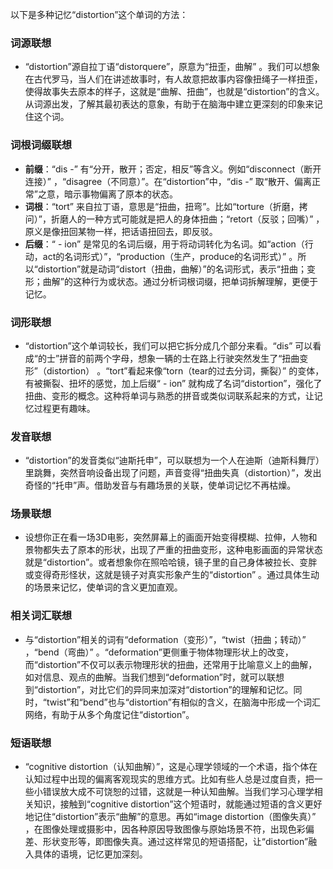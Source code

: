 以下是多种记忆“distortion”这个单词的方法：

### 词源联想
 - “distortion”源自拉丁语“distorquere”，原意为“扭歪，曲解” 。我们可以想象在古代罗马，当人们在讲述故事时，有人故意把故事内容像扭绳子一样扭歪，使得故事失去原本的样子，这就是“曲解、扭曲”，也就是“distortion”的含义。从词源出发，了解其最初表达的意象，有助于在脑海中建立更深刻的印象来记住这个词。

### 词根词缀联想
 - **前缀**：“dis -” 有“分开，散开；否定，相反”等含义。例如“disconnect（断开连接）” ，“disagree（不同意）”。在“distortion”中，“dis -” 取“散开、偏离正常”之意，暗示事物偏离了原本的状态。
 - **词根**：“tort” 来自拉丁语，意思是“扭曲，扭弯”。比如“torture（折磨，拷问）”，折磨人的一种方式可能就是把人的身体扭曲；“retort（反驳；回嘴）” ，原义是像扭回某物一样，把话语扭回去，即反驳。
 - **后缀**：“ - ion” 是常见的名词后缀，用于将动词转化为名词。如“action（行动，act的名词形式）”，“production（生产，produce的名词形式）” 。所以“distortion”就是动词“distort（扭曲，曲解）”的名词形式，表示“扭曲；变形；曲解”的这种行为或状态。通过分析词根词缀，把单词拆解理解，更便于记忆。

### 词形联想
 - “distortion”这个单词较长，我们可以把它拆分成几个部分来看。“dis” 可以看成“的士”拼音的前两个字母，想象一辆的士在路上行驶突然发生了“扭曲变形”（distortion） 。“tort”看起来像“torn（tear的过去分词，撕裂）” 的变体，有被撕裂、扭坏的感觉，加上后缀“ - ion” 就构成了名词“distortion”，强化了扭曲、变形的概念。这种将单词与熟悉的拼音或类似词联系起来的方式，让记忆过程更有趣味。

### 发音联想
 - “distortion”的发音类似“迪斯托申”，可以联想为一个人在迪斯（迪斯科舞厅）里跳舞，突然音响设备出现了问题，声音变得“扭曲失真（distortion）”，发出奇怪的“托申”声。借助发音与有趣场景的关联，使单词记忆不再枯燥。

### 场景联想
 - 设想你正在看一场3D电影，突然屏幕上的画面开始变得模糊、拉伸，人物和景物都失去了原本的形状，出现了严重的扭曲变形，这种电影画面的异常状态就是“distortion”。或者想象你在照哈哈镜，镜子里的自己身体被拉长、变胖或变得奇形怪状，这就是镜子对真实形象产生的“distortion” 。通过具体生动的场景来记忆，使单词的含义更加直观。

### 相关词汇联想
 - 与“distortion”相关的词有“deformation（变形）”，“twist（扭曲；转动）” ，“bend（弯曲）” 。“deformation”更侧重于物体物理形状上的改变，而“distortion”不仅可以表示物理形状的扭曲，还常用于比喻意义上的曲解，如对信息、观点的曲解。当我们想到“deformation”时，就可以联想到“distortion”，对比它们的异同来加深对“distortion”的理解和记忆。同时，“twist”和“bend”也与“distortion”有相似的含义，在脑海中形成一个词汇网络，有助于从多个角度记住“distortion”。

### 短语联想
 - “cognitive distortion（认知曲解）”，这是心理学领域的一个术语，指个体在认知过程中出现的偏离客观现实的思维方式。比如有些人总是过度自责，把一些小错误放大成不可饶恕的过错，这就是一种认知曲解。当我们学习心理学相关知识，接触到“cognitive distortion”这个短语时，就能通过短语的含义更好地记住“distortion”表示“曲解”的意思。再如“image distortion（图像失真）” ，在图像处理或摄影中，因各种原因导致图像与原始场景不符，出现色彩偏差、形状变形等，即图像失真。通过这样常见的短语搭配，让“distortion”融入具体的语境，记忆更加深刻。 